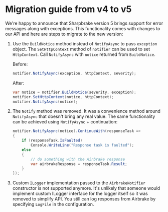 Migration guide from v4 to v5
=============================

We're happy to announce that Sharpbrake version 5 brings support for error messages along with exceptions. This functionality comes with changes to our API and here are steps to migrate to the new version:

1. Use the `BuildNotice` method instead of `NotifyAsync` to pass `exception` object. The `SetHttpContext` method of `notifier` can be used to set `HttpContext`. Call `NotifyAsync` with `notice` returned from `BuildNotice`.

   Before:

   ```csharp
   notifier.NotifyAsync(exception, httpContext, severity);
   ```

   After:

   ```csharp
   var notice = notifier.BuildNotice(severity, exception);
   notifier.SetHttpContext(notice, httpContext);
   notifier.NotifyAsync(notice);
   ```

2. The `Notify` method was removed. It was a convenience method around `NotifyAsync` that doesn't bring any real value. The same functionality can be achieved using `NotifyAsync` + continuation:

   ```csharp
   notifier.NotifyAsync(notice).ContinueWith(responseTask =>
   {
       if (responseTask.IsFaulted)
           Console.WriteLine("Response task is faulted");
       else
       {
           // do something with the Airbrake response
           var airbrakeResponse = responseTask.Result;
       }
   });
   ```

3. Custom `ILogger` implementation passed to the `AirbrakeNotifier` constructor is not supported anymore. It's unlikely that someone would implement custom ILogger interface for the logger itself so it was removed to simplify API. You still can log responses from Airbrake by specifying `LogFile` in the configuration.
